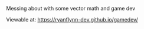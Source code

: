 Messing about with some vector math and game dev

Viewable at: https://ryanflynn-dev.github.io/gamedev/
